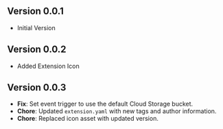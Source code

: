 ## Version 0.0.1

- Initial Version

## Version 0.0.2

- Added Extension Icon

## Version 0.0.3

- **Fix**: Set event trigger to use the default Cloud Storage bucket.
- **Chore**: Updated `extension.yaml` with new tags and author information.
- **Chore**: Replaced icon asset with updated version.
